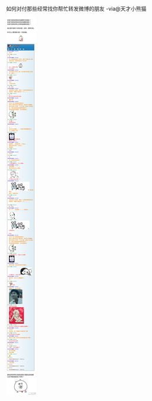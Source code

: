 


如何对付那些经常找你帮忙转发微博的朋友 -via@天才小熊猫

![1608fee29e64408ebab1518f9f356cec.jpg](https://raw.githubusercontent.com/wxlzmt/cdn1/master/ext/qw/groups/40032/1608fee29e64408ebab1518f9f356cec.jpg)



